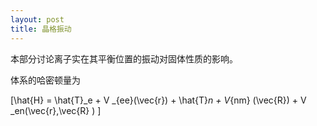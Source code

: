 ```yaml
---
layout: post
title: 晶格振动
---
```

本部分讨论离子实在其平衡位置的振动对固体性质的影响。

体系的哈密顿量为

\[\hat{H} = \hat{T}_e + V _{ee}(\vec{r}) + \hat{T}_n + V_{nm} (\vec{R}) + V _en(\vec{r},\vec{R} ) \]